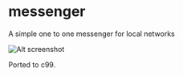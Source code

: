 # messenger
A simple one to one messenger for local networks

![Alt screenshot](screen.png?raw=true)

Ported to c99.
